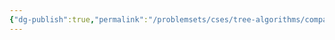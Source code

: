 ```yaml
---
{"dg-publish":true,"permalink":"/problemsets/cses/tree-algorithms/company-queries-i/","created":"2023-11-03T18:26:11.866+05:30","updated":"2023-11-03T18:27:09.201+05:30"}
---
```


